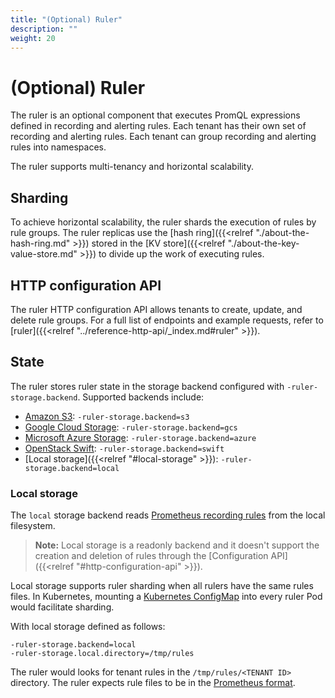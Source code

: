 ```yaml
---
title: "(Optional) Ruler"
description: ""
weight: 20
---
```


# (Optional) Ruler

The ruler is an optional component that executes PromQL expressions defined in recording and alerting rules.
Each tenant has their own set of recording and alerting rules.
Each tenant can group recording and alerting rules into namespaces.

The ruler supports multi-tenancy and horizontal scalability.

## Sharding

To achieve horizontal scalability, the ruler shards the execution of rules by rule groups.
The ruler replicas use the [hash ring]({{<relref "./about-the-hash-ring.md" >}}) stored in the [KV store]({{<relref "./about-the-key-value-store.md" >}}) to divide up the work of executing rules.

## HTTP configuration API

The ruler HTTP configuration API allows tenants to create, update, and delete rule groups.
For a full list of endpoints and example requests, refer to [ruler]({{<relref "../reference-http-api/_index.md#ruler" >}}).

## State

The ruler stores ruler state in the storage backend configured with `-ruler-storage.backend`.
Supported backends include:

- [Amazon S3](https://aws.amazon.com/s3): `-ruler-storage.backend=s3`
- [Google Cloud Storage](https://cloud.google.com/storage/): `-ruler-storage.backend=gcs`
- [Microsoft Azure Storage](https://azure.microsoft.com/en-us/services/storage/): `-ruler-storage.backend=azure`
- [OpenStack Swift](https://wiki.openstack.org/wiki/Swift): `-ruler-storage.backend=swift`
- [Local storage]({{<relref "#local-storage" >}}): `-ruler-storage.backend=local`

### Local storage

The `local` storage backend reads [Prometheus recording rules](https://prometheus.io/docs/prometheus/latest/configuration/recording_rules/) from the local filesystem.

> **Note:**
> Local storage is a readonly backend and it doesn't support the creation and deletion of rules through the [Configuration API]({{<relref "#http-configuration-api" >}}).

Local storage supports ruler sharding when all rulers have the same rules files.
In Kubernetes, mounting a [Kubernetes ConfigMap](https://kubernetes.io/docs/concepts/configuration/configmap/) into every ruler Pod would facilitate sharding.

With local storage defined as follows:

```
-ruler-storage.backend=local
-ruler-storage.local.directory=/tmp/rules
```

The ruler would looks for tenant rules in the `/tmp/rules/<TENANT ID>` directory.
The ruler expects rule files to be in the [Prometheus format](https://prometheus.io/docs/prometheus/latest/configuration/recording_rules/#recording-rules).
